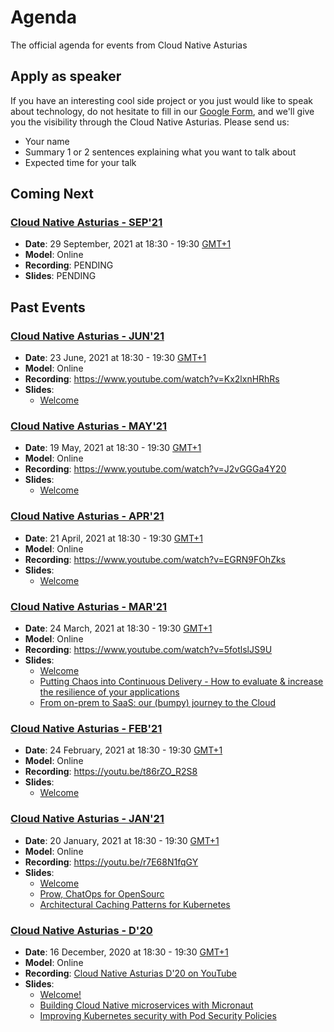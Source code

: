 # Agenda
The official agenda for events from Cloud Native Asturias

## Apply as speaker
If you have an interesting cool side project or you just would like to speak about technology, do
not hesitate to fill in our [Google Form](http://bit.ly/3kVgAA6), and we'll give you the visibility through the Cloud Native Asturias.
Please send us:
- Your name
- Summary 1 or 2 sentences explaining what you want to talk about
- Expected time for your talk

## Coming Next
### [Cloud Native Asturias - SEP'21](20210929.md)
- **Date**: 29 September, 2021 at 18:30 - 19:30 [GMT+1](https://www.timeanddate.com/worldclock/spain/madrid)
- **Model**: Online
- **Recording**: PENDING
- **Slides**: PENDING

## Past Events
### [Cloud Native Asturias - JUN'21](20210623.md)
- **Date**: 23 June, 2021 at 18:30 - 19:30 [GMT+1](https://www.timeanddate.com/worldclock/spain/madrid)
- **Model**: Online
- **Recording**: https://www.youtube.com/watch?v=Kx2lxnHRhRs
- **Slides**:
  - [Welcome](https://docs.google.com/presentation/d/11H1uS5-tkOm5flNSRlJ0CjMu4S-xgdJzqzUS9-soE7I/edit?usp=sharing) 

### [Cloud Native Asturias - MAY'21](20210519.md)
- **Date**: 19 May, 2021 at 18:30 - 19:30 [GMT+1](https://www.timeanddate.com/worldclock/spain/madrid)
- **Model**: Online
- **Recording**: https://www.youtube.com/watch?v=J2vGGGa4Y20
- **Slides**:
  - [Welcome](https://docs.google.com/presentation/d/1GabWhiwTCTQrCoAO6YHchUhVxWgqICziT9A62F92bbE/edit?usp=sharing)

### [Cloud Native Asturias - APR'21](20210421.md)
- **Date**: 21 April, 2021 at 18:30 - 19:30 [GMT+1](https://www.timeanddate.com/worldclock/spain/madrid)
- **Model**: Online
- **Recording**: https://www.youtube.com/watch?v=EGRN9FOhZks
- **Slides**:
  - [Welcome](https://docs.google.com/presentation/d/12EtZWH-Xv4krmnX4oDJFsVwGNDTtYY_aQOXkNtxzQIM/edit?usp=sharing)

### [Cloud Native Asturias - MAR'21](20210324.md)
- **Date**: 24 March, 2021 at 18:30 - 19:30 [GMT+1](https://www.timeanddate.com/worldclock/spain/madrid)
- **Model**: Online
- **Recording**: https://www.youtube.com/watch?v=5fotlslJS9U
- **Slides**:
  - [Welcome](https://docs.google.com/presentation/d/1_v9qMRJnSaT8WCmRUaTwQ8Ai8mVAEklQIqzGTFBJ_mo/edit?usp=sharing)
  - [Putting Chaos into Continuous Delivery - How to evaluate & increase the resilience of your applications](https://docs.google.com/presentation/d/1qCcjVH8GsqjH00yGNlx9GBkdk9b9mjsFV0CP433LqA0/edit)
  - [From on-prem to SaaS: our (bumpy) journey to the Cloud](https://prezi.com/view/z0ump8XMPT9xRPJFfhoQ/)

### [Cloud Native Asturias - FEB'21](20210224.md)
- **Date**: 24 February, 2021 at 18:30 - 19:30 [GMT+1](https://www.timeanddate.com/worldclock/spain/madrid)
- **Model**: Online
- **Recording**: https://youtu.be/t86rZO_R2S8
- **Slides**: 
  - [Welcome](http://bit.ly/3ry9ap2)

### [Cloud Native Asturias - JAN'21](20210120.md)
- **Date**: 20 January, 2021 at 18:30 - 19:30 [GMT+1](https://www.timeanddate.com/worldclock/spain/madrid)
- **Model**: Online
- **Recording**: https://youtu.be/r7E68N1fqGY
- **Slides**:
  - [Welcome](https://docs.google.com/presentation/d/1CBPwiIMo52CsnGPmmroOmDy8y-qCxN2Tbo_dCdzzkks/edit?usp=sharing)
  - [Prow, ChatOps for OpenSourc](https://www2.slideshare.net/VctorSurezFernndez/prow-chat-ops-for-open-source)
  - [Architectural Caching Patterns for Kubernetes](https://www2.slideshare.net/RafaLeszko/architectural-caching-patterns-for-kubernetes)

### [Cloud Native Asturias - D'20](20201216.md)
- **Date**: 16 December, 2020 at 18:30 - 19:30 [GMT+1](https://www.timeanddate.com/worldclock/spain/madrid)
- **Model**: Online 
- **Recording**: [Cloud Native Asturias D'20 on YouTube](https://www.youtube.com/watch?v=ufDk1LGd3dw)
- **Slides**: 
  - [Welcome!](https://docs.google.com/presentation/d/1n532PY0aSukLcOzErAvnynomwl8BINBTTu3DD6NSr78/edit?usp=sharing)
  - [Building Cloud Native microservices with Micronaut](https://docs.google.com/presentation/d/1b0VEDyovW1uaoQCRkUT1gwPh6S4BZXQRMSTOMd3PwOo/edit#slide=id.gb10f10c126_0_1103)
  - [Improving Kubernetes security with Pod Security Policies](https://github.com/empathyco/ops-kubernetes-psp)

